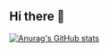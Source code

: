 ## Hi there 👋
[![Anurag's GitHub stats](https://github-readme-stats.vercel.app/api?username=Davidth987)](https://github.com/anuraghazra/github-readme-stats)
<!--
**Davidth987/Davidth987** is a ✨ _special_ ✨ repository because its `README.md` (this file) appears on your GitHub profile.

Here are some ideas to get you started:

- 🔭 I’m currently working on ...
- 🌱 I’m currently learning ...
- 👯 I’m looking to collaborate on ...
- 🤔 I’m looking for help with ...
- 💬 Ask me about ...
- 📫 How to reach me: ...
- 😄 Pronouns: ...
- ⚡ Fun fact: ...
-->
